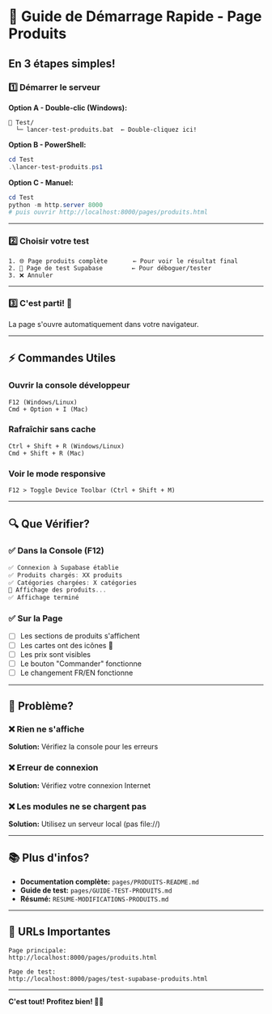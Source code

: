 # 🚀 Guide de Démarrage Rapide - Page Produits

## En 3 étapes simples!

### 1️⃣ Démarrer le serveur

**Option A - Double-clic (Windows):**
```
📁 Test/
  └─ lancer-test-produits.bat  ← Double-cliquez ici!
```

**Option B - PowerShell:**
```powershell
cd Test
.\lancer-test-produits.ps1
```

**Option C - Manuel:**
```powershell
cd Test
python -m http.server 8000
# puis ouvrir http://localhost:8000/pages/produits.html
```

---

### 2️⃣ Choisir votre test

```
1. 🌐 Page produits complète       ← Pour voir le résultat final
2. 🧪 Page de test Supabase        ← Pour déboguer/tester
3. ❌ Annuler
```

---

### 3️⃣ C'est parti! 🎉

La page s'ouvre automatiquement dans votre navigateur.

---

## ⚡ Commandes Utiles

### Ouvrir la console développeur
```
F12 (Windows/Linux)
Cmd + Option + I (Mac)
```

### Rafraîchir sans cache
```
Ctrl + Shift + R (Windows/Linux)
Cmd + Shift + R (Mac)
```

### Voir le mode responsive
```
F12 > Toggle Device Toolbar (Ctrl + Shift + M)
```

---

## 🔍 Que Vérifier?

### ✅ Dans la Console (F12)
```javascript
✅ Connexion à Supabase établie
✅ Produits chargés: XX produits
✅ Catégories chargées: X catégories
🎨 Affichage des produits...
✅ Affichage terminé
```

### ✅ Sur la Page
- [ ] Les sections de produits s'affichent
- [ ] Les cartes ont des icônes 🍞
- [ ] Les prix sont visibles
- [ ] Le bouton "Commander" fonctionne
- [ ] Le changement FR/EN fonctionne

---

## 🐛 Problème?

### ❌ Rien ne s'affiche
**Solution:** Vérifiez la console pour les erreurs

### ❌ Erreur de connexion
**Solution:** Vérifiez votre connexion Internet

### ❌ Les modules ne se chargent pas
**Solution:** Utilisez un serveur local (pas file://)

---

## 📚 Plus d'infos?

- **Documentation complète:** `pages/PRODUITS-README.md`
- **Guide de test:** `pages/GUIDE-TEST-PRODUITS.md`
- **Résumé:** `RESUME-MODIFICATIONS-PRODUITS.md`

---

## 🎯 URLs Importantes

```
Page principale:
http://localhost:8000/pages/produits.html

Page de test:
http://localhost:8000/pages/test-supabase-produits.html
```

---

**C'est tout! Profitez bien! 🍞✨**

